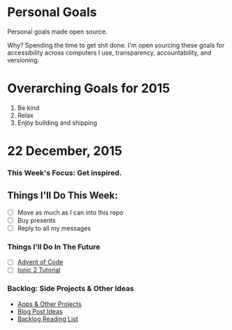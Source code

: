   Personal Goals
==============

Personal goals made open source.

Why? Spending the time to get shit done. I'm open sourcing these goals for accessibility across computers I use, transparency, accountability, and versioning.

# Overarching Goals for 2015
1. Be kind
2. Relax
3. Enjoy building and shipping

# 22 December, 2015

### This Week's Focus: Get inspired.

## Things I'll Do This Week:
- [ ] Move as much as I can into this repo
- [ ] Buy presents
- [ ] Reply to all my messages

### Things I'll Do In The Future
- [ ] [Advent of Code](http://adventofcode.com/)
- [ ] [Ionic 2 Tutorial](http://ionicframework.com/docs/v2/getting-started/installation/)

### Backlog: Side Projects & Other Ideas
- [Apps & Other Projects](https://github.com/sam-git/personal-goals/blob/master/ideas-and-misc/app-ideas.md)
- [Blog Post Ideas](https://github.com/sam-git/personal-goals/blob/master/ideas-and-misc/blog-ideas.md)
- [Backlog Reading List](https://github.com/sam-git/personal-goals/tree/master/content-list)
